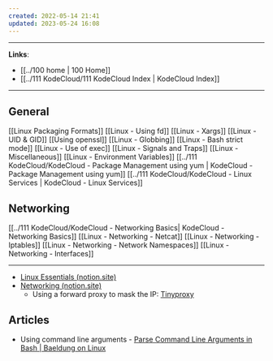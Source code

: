 ```yaml
---
created: 2022-05-14 21:41
updated: 2023-05-24 16:08
---
```

---
**Links**: 
- [[../100 home | 100 Home]]
- [[../111 KodeCloud/111 KodeCloud Index | KodeCloud Index]]

---
## General
[[Linux Packaging Formats]]
[[Linux - Using fd]]
[[Linux - Xargs]]
[[Linux - UID & GID]]
[[Using openssl]]
[[Linux - Globbing]]
[[Linux - Bash strict mode]]
[[Linux - Use of exec]]
[[Linux - Signals and Traps]]
[[Linux - Miscellaneous]]
[[Linux - Environment Variables]]
[[../111 KodeCloud/KodeCloud - Package Management using yum | KodeCloud - Package Management using yum]]
[[../111 KodeCloud/KodeCloud - Linux Services | KodeCloud - Linux Services]]

## Networking
[[../111 KodeCloud/KodeCloud - Networking Basics| KodeCloud - Networking Basics]]
[[Linux - Networking - Netcat]]
[[Linux - Networking - Iptables]]
[[Linux - Networking - Network Namespaces]]
[[Linux - Networking - Interfaces]]

---

- [Linux Essentials (notion.site)](https://sarthaknarayan.notion.site/Linux-Essentials-9cc9dc1d928a474fb6458b019a0d576e)
- [Networking (notion.site)](https://sarthaknarayan.notion.site/Networking-f2f75f5807624e99b08e0d4c821559b6)
	- Using a forward proxy to mask the IP: [Tinyproxy](http://tinyproxy.github.io/)

## Articles
- Using command line arguments - [Parse Command Line Arguments in Bash | Baeldung on Linux](https://www.baeldung.com/linux/bash-parse-command-line-arguments)